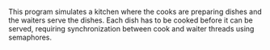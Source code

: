 This program simulates a kitchen where the cooks are preparing dishes and the waiters serve the dishes. Each dish has to be cooked before it can be served, requiring synchronization between cook and waiter threads using semaphores.
